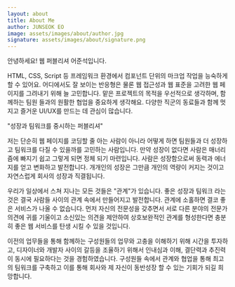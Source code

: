 ```yaml
---
layout: about
title: About Me
author: JUNSEOK EO
image: assets/images/about/author.jpg
signature: assets/images/about/signature.png
---
```


안녕하세요! 웹 퍼블리셔 어준석입니다.

HTML, CSS, Script 등 프레임워크 환경에서 컴포넌트 단위의 마크업 작업을 능숙하게 할 수 있어요. 
어디에서도 잘 보이는 반응형은 물론 웹 접근성과 웹 표준을 고려한 웹 페이지를 그려내기 위해 늘 고민합니다. 
맡은 프로젝트의 목적을 우선적으로 생각하며, 함께하는 팀원 들과의 원활한 협업을 중요하게 생각해요. 
다양한 직군의 동료들과 함께 멋지고 즐거운 UI/UX를 만드는 데 관심이 많습니다.

"성장과 팀워크를 중시하는 퍼블리셔"

저는 단순히 웹 페이지를 코딩할 줄 아는 사람이 아니라 어떻게 하면 팀원들과 더 성장하고 팀워크를 다질 수 있을까를 고민하는 사람입니다. 
만약 성장이 없다면 사람은 매너리즘에 빠지기 쉽고 그렇게 되면 정체 되기 마련입니다. 
사람은 성장함으로써 동력과 에너지를 얻고 변화하고 발전합니다. 개개인의 성장은 그만큼 개인의 역량이 커지는 것이고 자연스럽게 회사의 성장과 직결됩니다.

우리가 일상에서 스쳐 지나는 모든 것들은 "관계"가 있습니다. 
좋은 성장과 팀워크 라는 것은 결국 사람들 사이의 관계 속에서 만들어지고 발전합니다. 
관계에 소홀하면 결코 좋은 서비스가 나올 수 없습니다. 
먼저 자신의 전문성을 갖추면서 서로 다른 분야의 전문가 의견에 귀를 기울이고 소신있는 의견을 제안하여 
상호보완적인 관계를 형성한다면 충분히 좋은 웹 서비스를 탄생 시킬 수 있을 것입니다. 

이전의 업무들을 통해 함께하는 구성원들의 업무와 고충을 이해하기 위해 시간을 투자하고, 
디자이너와 개발자 사이의 갈등을 조율하기 위해서 인내심과 이해, 결단력과 추진력이 동시에 필요하다는 것을 경험하였습니다. 
구성원들 속에서 관계와 협업을 통해 최고의 팀워크를 구축하고 이를 통해 회사와 제 자신이 동반성장 할 수 있는 기회가 되길 희망합니다.
